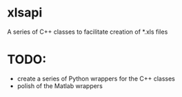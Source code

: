 xlsapi
======

A series of C++ classes to facilitate creation of *.xls files

# TODO: 
- create a series of Python wrappers for the C++ classes
- polish of the Matlab wrappers


